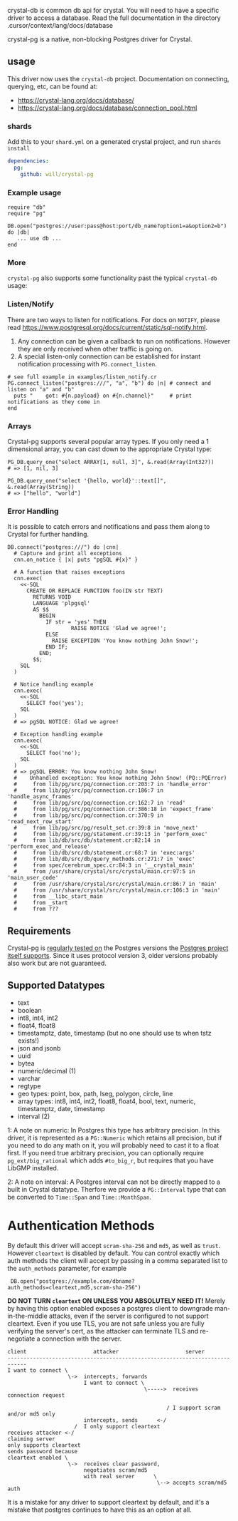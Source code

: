 crystal-db is common db api for crystal. You will need to have a specific driver to access a database.
Read the full documentation in the directory .cursor/context/lang/docs/database

crystal-pg is a native, non-blocking Postgres driver for Crystal.

## usage

This driver now uses the `crystal-db` project. Documentation on connecting,
querying, etc, can be found at:

* https://crystal-lang.org/docs/database/
* https://crystal-lang.org/docs/database/connection_pool.html

### shards

Add this to your `shard.yml` on a generated crystal project,
and run `shards install`

``` yml
dependencies:
  pg:
    github: will/crystal-pg
```

### Example usage

``` crystal
require "db"
require "pg"

DB.open("postgres://user:pass@host:port/db_name?option1=a&option2=b") do |db|
   ... use db ...
end
```

### More

`crystal-pg` also supports some functionality past the typical `crystal-db` usage:

### Listen/Notify

There are two ways to listen for notifications. For docs on `NOTIFY`, please
read <https://www.postgresql.org/docs/current/static/sql-notify.html>.

1. Any connection can be given a callback to run on notifications. However they
   are only received when other traffic is going on.
2. A special listen-only connection can be established for instant notification
   processing with `PG.connect_listen`.

``` crystal
# see full example in examples/listen_notify.cr
PG.connect_listen("postgres:///", "a", "b") do |n| # connect and  listen on "a" and "b"
  puts "    got: #{n.payload} on #{n.channel}"     # print notifications as they come in
end
```

### Arrays

Crystal-pg supports several popular array types. If you only need a 1
dimensional array, you can cast down to the appropriate Crystal type:

``` crystal
PG_DB.query_one("select ARRAY[1, null, 3]", &.read(Array(Int32?))
# => [1, nil, 3]

PG_DB.query_one("select '{hello, world}'::text[]", &.read(Array(String))
# => ["hello", "world"]
```

### Error Handling
It is possible to catch errors and notifications and pass them along to Crystal for further handling.
```Crystal
DB.connect("postgres:///") do |cnn|
  # Capture and print all exceptions
  cnn.on_notice { |x| puts "pgSQL #{x}" }

  # A function that raises exceptions
  cnn.exec(
    <<-SQL
      CREATE OR REPLACE FUNCTION foo(IN str TEXT)
        RETURNS VOID
        LANGUAGE 'plpgsql'
        AS $$
          BEGIN
            IF str = 'yes' THEN
                    RAISE NOTICE 'Glad we agree!';
            ELSE
              RAISE EXCEPTION 'You know nothing John Snow!';
            END IF;
          END;
        $$;
    SQL
  )

  # Notice handling example
  cnn.exec(
    <<-SQL
      SELECT foo('yes');
    SQL
  )
  # => pgSQL NOTICE: Glad we agree!

  # Exception handling example
  cnn.exec(
    <<-SQL
      SELECT foo('no');
    SQL
  )
  # => pgSQL ERROR: You know nothing John Snow!
  #    Unhandled exception: You know nothing John Snow! (PQ::PQError)
  #     from lib/pg/src/pq/connection.cr:203:7 in 'handle_error'
  #     from lib/pg/src/pq/connection.cr:186:7 in 'handle_async_frames'
  #     from lib/pg/src/pq/connection.cr:162:7 in 'read'
  #     from lib/pg/src/pq/connection.cr:386:18 in 'expect_frame'
  #     from lib/pg/src/pq/connection.cr:370:9 in 'read_next_row_start'
  #     from lib/pg/src/pg/result_set.cr:39:8 in 'move_next'
  #     from lib/pg/src/pg/statement.cr:39:13 in 'perform_exec'
  #     from lib/db/src/db/statement.cr:82:14 in 'perform_exec_and_release'
  #     from lib/db/src/db/statement.cr:68:7 in 'exec:args'
  #     from lib/db/src/db/query_methods.cr:271:7 in 'exec'
  #     from spec/cerebrum_spec.cr:84:3 in '__crystal_main'
  #     from /usr/share/crystal/src/crystal/main.cr:97:5 in 'main_user_code'
  #     from /usr/share/crystal/src/crystal/main.cr:86:7 in 'main'
  #     from /usr/share/crystal/src/crystal/main.cr:106:3 in 'main'
  #     from __libc_start_main
  #     from _start
  #     from ???
```

## Requirements

Crystal-pg is [regularly tested on](https://github.com/will/crystal-pg/actions)
the Postgres versions the [Postgres project itself supports](https://www.postgresql.org/support/versioning/).
Since it uses protocol version 3, older versions probably also work but are not guaranteed.

## Supported Datatypes

- text
- boolean
- int8, int4, int2
- float4, float8
- timestamptz, date, timestamp (but no one should use ts when tstz exists!)
- json and jsonb
- uuid
- bytea
- numeric/decimal (1)
- varchar
- regtype
- geo types: point, box, path, lseg, polygon, circle, line
- array types: int8, int4, int2, float8, float4, bool, text, numeric, timestamptz, date, timestamp
- interval (2)

1: A note on numeric: In Postgres this type has arbitrary precision. In this
    driver, it is represented as a `PG::Numeric` which retains all precision, but
    if you need to do any math on it, you will probably need to cast it to a
    float first. If you need true arbitrary precision, you can optionally
    require `pg_ext/big_rational` which adds `#to_big_r`, but requires that you
    have LibGMP installed.

2: A note on interval: A Postgres interval can not be directly mapped to a built
    in Crystal datatype. Therfore we provide a `PG::Interval` type that can be converted to
    `Time::Span` and `Time::MonthSpan`.

# Authentication Methods

By default this driver will accept `scram-sha-256` and `md5`, as well as
`trust`. However `cleartext` is disabled by default. You can control exactly
which auth methods the client will accept by passing in a comma separated list
to the `auth_methods` parameter, for example

``` crystal
 DB.open("postgres://example.com/dbname?auth_methods=cleartext,md5,scram-sha-256")
```

**DO NOT TURN `cleartext` ON UNLESS YOU ABSOLUTELY NEED IT!** Merely by having
this option enabled exposes a postgres client to downgrade man-in-the-middle
attacks, even if the server is configured to not support cleartext. Even if you
use TLS, you are not safe unless you are fully verifying the server's cert, as
the attacker can terminate TLS and re-negotiate a connection with the server.


```
client                     attacker                     server
----------------------------------------------------------------------------
I want to connect \
                   \->  intercepts, forwards
                        I want to connect \
                                           \----->  receives connection request

                                                  / I support scram and/or md5 only
                        intercepts, sends      <-/
                     /  I only support cleartext
receives attacker <-/
claiming server
only supports cleartext
sends password because
cleartext enabled \
                   \->  receives clear password,
                        negotiates scram/md5
                        with real server      \
                                               \--> accepts scram/md5 auth

```

It is a mistake for any driver to support cleartext by default, and it's a
mistake that postgres continues to have this as an option at all.
